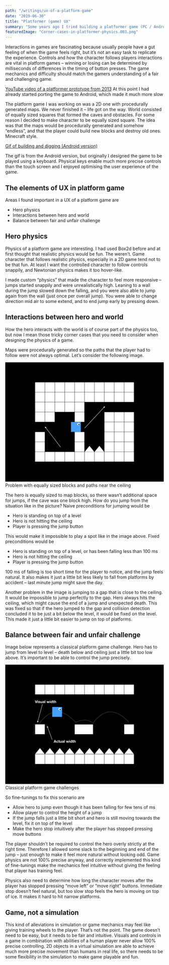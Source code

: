 ```yaml
---
path: "/writings/ux-of-a-platform-game"
date: "2019-06-30"
title: "Platformer (game) UX"
summary: "Some years ago I tried building a platformer game (PC / Android) and found the experience interesting from the UX point of view. This is my recap of what I remember. TLDR: You can cheat to make it feel more like a game. Physics simulation rarely makes a good game (at least you'll need to fine tune your character movement physics)."
featuredImage: "Corner-cases-in-platformer-physics.003.png"
---
```


Interactions in games are fascinating because usually people have a gut feeling of when the game feels right, but it’s not an easy task to replicate the experience. Controls and how the character follows players interactions are vital in platform games – winning or losing can be determined by milliseconds of differences in the timing of button presses. The game mechanics and difficulty should match the gamers understanding of a fair and challenging game.

[YouTube video of a platformer prototype from 2013](https://youtu.be/0MV0MXj0Y8s)
At this point I had already started porting the game to Android, which made it much more slow

The platform game I was working on was a 2D one with procedurally generated maps. We never finished it – life got on the way. World consisted of equally sized squares that formed the caves and obstacles. For some reason I decided to make character to be equally sized square. The idea was that the maps would be procedurally generated and somehow “endless”, and that the player could build new blocks and destroy old ones. Minecraft style.

[Gif of building and digging (Android version)](Loikka-build-and-dig.gif)

The gif is from the Android version, but originally I designed the game to be played using a keyboard. Physical keys enable much more precise controls than the touch screen and I enjoyed optimising the user experience of the game.

## The elements of UX in platform game
Areas I found important in a UX of a platform game are

- Hero physics
- Interactions between hero and world
- Balance between fair and unfair challenge

## Hero physics

Physics of a platform game are interesting. I had used Box2d before and at first thought that realistic physics would be fun. The weren’t. Game character that follows realistic physics, especially in a 2D game tend not to be that fun. At least I want the controlled character to follow controls snappily, and Newtonian physics makes it too hover-like.

I made custom “physics” that made the character to feel more responsive – jumps started snappily and were unrealistically high. Leaning to a wall during the jump slowed down the falling, and you were also able to jump again from the wall (just once per overall jump). You were able to change direction mid air to some extend, and to end jump early by pressing down.

## Interactions between hero and world

How the hero interacts with the world is of course part of the physics too, but now I mean those tricky corner cases that you need to consider when designing the physics of a game.

Maps were procedurally generated so the paths that the player had to follow were not always optimal. Let’s consider the following image.

![Problem with equally sized blocks and paths near the ceiling](Corner-cases-in-platformer-physics.004.png)
Problem with equally sized blocks and paths near the ceiling

The hero is equally sized to map blocks, so there wasn’t additional space for jumps, if the cave was one block high. How do you jump from the situation like in the picture? Naive preconditions for jumping would be

- Hero is standing on top of a level
- Hero is not hitting the ceiling
- Player is pressing the jump button

This would make it impossible to play a spot like in the image above. Fixed preconditions would be

- Hero is standing on top of a level, or has been falling less than 100 ms
- Hero is not hitting the ceiling
- Player is pressing the jump button

100 ms of falling is too short time for the player to notice, and the jump feels natural. It also makes it just a little bit less likely to fall from platforms by accident – last minute jump might save the day.

Another problem in the image is jumping to a gap that is close to the ceiling. It would be impossible to jump perfectly to the gap. Hero always hits the ceiling, which might cause the end of a jump and unexpected death. This was fixed so that if the hero jumped to the gap and collision detection concluded it to be just a bit below the level, it would be fixed on the level. This made it just a little bit easier to jump on top of platforms.

## Balance between fair and unfair challenge

Image below represents a classical platform game challenge. Hero has to jump from level to level – death below and ceiling just a little bit too low above. It’s important to be able to control the jump precisely.

![Classical platform game challenges](Corner-cases-in-platformer-physics.003.png)
Classical platform game challenges

So fine-tunings to fix this scenario are

- Allow hero to jump even though it has been falling for few tens of ms
- Allow player to control the height of a jump
- If the jump falls just a little bit short and hero is still moving towards the level, fix it on top of the level
- Make the hero stop intuitively after the player has stopped pressing move buttons

The player shouldn’t be required to control the hero overly strictly at the right time. Therefore I allowed some slack to the beginning and end of the jump – just enough to make it feel more natural without looking odd. Game physics are not 100% precise anyway, and correctly implemented this kind of fine-tunings make the mechanics feel intuitive without giving the feeling that player has training feel.

Physics also need to determine how long the character moves after the player has stopped pressing “move left” or “move right” buttons. Immediate stop doesn’t feel natural, but too slow stop feels the hero is moving on top of ice. It makes it hard to hit narrow platforms.

## Game, not a simulation

This kind of alleviations in simulation or game mechanics may feel like giving training wheels to the player. That’s not the point. The game doesn’t need to be easy, but it needs to be fair and intuitive. Visuals and controls in a game in combination with abilities of a human player never allow 100% precise controlling. 2D objects in a virtual simulation are able to achieve much more precise movement than humans in real life, so there needs to be some flexibility in the simulation to make game playable and fun.

